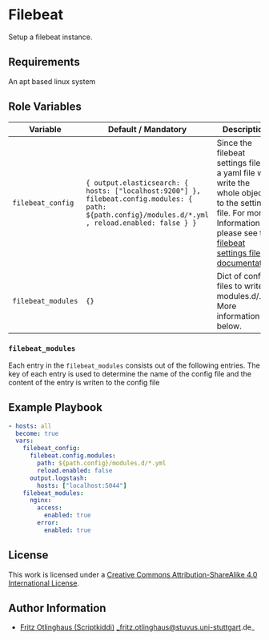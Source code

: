 # Filebeat

Setup a filebeat instance.


## Requirements

An apt based linux system

## Role Variables


| Variable           | Default / Mandatory                                                                                                                                  | Description                                                                                                                                                                                                                                              |
|--------------------|------------------------------------------------------------------------------------------------------------------------------------------------------|----------------------------------------------------------------------------------------------------------------------------------------------------------------------------------------------------------------------------------------------------------|
| `filebeat_config`  | `{ output.elasticsearch: { hosts: ["localhost:9200"] }, filebeat.config.modules: { path: ${path.config}/modules.d/*.yml , reload.enabled: false } }` | Since the filebeat settings file is a yaml file we write the whole object to the settings file. For more Information please see the [filebeat settings file documentation](https://www.elastic.co/guide/en/filebeat/current/filebeat-settings-file.html) |
| `filebeat_modules` | `{}`                                                                                                                                                 | Dict of config files to write to modules.d/. More information below.                                                                                                                                                                                     |

### `filebeat_modules`
Each entry in the `filebeat_modules` consists out of the following entries.
The key of each entry is used to determine the name of the config file and the content of the entry is writen to the config file

## Example Playbook

```yml
- hosts: all
  become: true
  vars:
    filebeat_config:
      filebeat.config.modules:
        path: ${path.config}/modules.d/*.yml
        reload.enabled: false
      output.logstash:
        hosts: ["localhost:5044"]
    filebeat_modules:
      nginx:
        access:
          enabled: true
        error:
          enabled: true
```

## License

This work is licensed under a [Creative Commons Attribution-ShareAlike 4.0 International License](https://creativecommons.org/licenses/by-sa/4.0/).


## Author Information

- [Fritz Otlinghaus (Scriptkiddi)](https://github.com/scriptkiddi) _fritz.otlinghaus@stuvus.uni-stuttgart.de_
